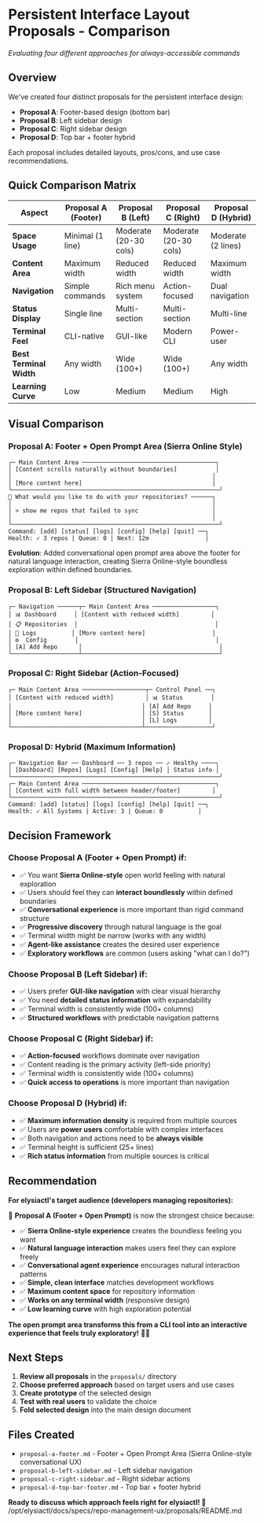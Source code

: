 # **Persistent Interface Layout Proposals - Comparison**
*Evaluating four different approaches for always-accessible commands*

## **Overview**

We've created four distinct proposals for the persistent interface design:

- **Proposal A**: Footer-based design (bottom bar)
- **Proposal B**: Left sidebar design
- **Proposal C**: Right sidebar design
- **Proposal D**: Top bar + footer hybrid

Each proposal includes detailed layouts, pros/cons, and use case recommendations.

## **Quick Comparison Matrix**

| Aspect | Proposal A (Footer) | Proposal B (Left) | Proposal C (Right) | Proposal D (Hybrid) |
|--------|-------------------|------------------|-------------------|-------------------|
| **Space Usage** | Minimal (1 line) | Moderate (20-30 cols) | Moderate (20-30 cols) | Moderate (2 lines) |
| **Content Area** | Maximum width | Reduced width | Reduced width | Maximum width |
| **Navigation** | Simple commands | Rich menu system | Action-focused | Dual navigation |
| **Status Display** | Single line | Multi-section | Multi-section | Multi-line |
| **Terminal Feel** | CLI-native | GUI-like | Modern CLI | Power-user |
| **Best Terminal Width** | Any width | Wide (100+) | Wide (100+) | Any width |
| **Learning Curve** | Low | Medium | Medium | High |

## **Visual Comparison**

### **Proposal A: Footer + Open Prompt Area (Sierra Online Style)**
```
┌─ Main Content Area ──────────────────────────────────────┐
│ [Content scrolls naturally without boundaries]           │
│                                                         │
│ [More content here]                                     │
└───────────────────────────────────────────────────────────┘
💬 What would you like to do with your repositories? ──────┐
│                                                         │
│ > show me repos that failed to sync                     │
│                                                         │
└───────────────────────────────────────────────────────────┘
Command: [add] [status] [logs] [config] [help] [quit] ──┐
Health: ✓ 3 repos | Queue: 0 | Next: 12m                │
```

**Evolution**: Added conversational open prompt area above the footer for natural language interaction, creating Sierra Online-style boundless exploration within defined boundaries.

### **Proposal B: Left Sidebar (Structured Navigation)**
```
┌─ Navigation ──────┬─ Main Content Area ──────────────────┐
│ 📊 Dashboard     │ [Content with reduced width]         │
│ 📋 Repositories  │                                       │
│ 📜 Logs          │ [More content here]                   │
│ ⚙️  Config        │                                       │
│ [A] Add Repo      │                                       │
└───────────────────┴───────────────────────────────────────┘
```

### **Proposal C: Right Sidebar (Action-Focused)**
```
┌─ Main Content Area ──────────────────┬─ Control Panel ──┐
│ [Content with reduced width]         │ 📊 Status        │
│                                     │ [A] Add Repo     │
│ [More content here]                 │ [S] Status       │
│                                     │ [L] Logs         │
└─────────────────────────────────────┴───────────────────┘
```

### **Proposal D: Hybrid (Maximum Information)**
```
┌─ Navigation Bar ── Dashboard ── 3 repos ── ✓ Healthy ────┐
│ [Dashboard] [Repos] [Logs] [Config] [Help] │ Status info │
└───────────────────────────────────────────────────────────┘
┌─ Main Content Area ──────────────────────────────────────┐
│ [Content with full width between header/footer]         │
└───────────────────────────────────────────────────────────┘
Command: [add] [status] [logs] [config] [help] [quit] ──┐
Health: ✓ All Systems | Active: 3 | Queue: 0          │
```

## **Decision Framework**

### **Choose Proposal A (Footer + Open Prompt) if:**
- ✅ You want **Sierra Online-style** open world feeling with natural exploration
- ✅ Users should feel they can **interact boundlessly** within defined boundaries
- ✅ **Conversational experience** is more important than rigid command structure
- ✅ **Progressive discovery** through natural language is the goal
- ✅ Terminal width might be narrow (works with any width)
- ✅ **Agent-like assistance** creates the desired user experience
- ✅ **Exploratory workflows** are common (users asking "what can I do?")

### **Choose Proposal B (Left Sidebar) if:**
- ✅ Users prefer **GUI-like navigation** with clear visual hierarchy
- ✅ You need **detailed status information** with expandability
- ✅ Terminal width is consistently wide (100+ columns)
- ✅ **Structured workflows** with predictable navigation patterns

### **Choose Proposal C (Right Sidebar) if:**
- ✅ **Action-focused** workflows dominate over navigation
- ✅ Content reading is the primary activity (left-side priority)
- ✅ Terminal width is consistently wide (100+ columns)
- ✅ **Quick access to operations** is more important than navigation

### **Choose Proposal D (Hybrid) if:**
- ✅ **Maximum information density** is required from multiple sources
- ✅ Users are **power users** comfortable with complex interfaces
- ✅ Both navigation and actions need to be **always visible**
- ✅ Terminal height is sufficient (25+ lines)
- ✅ **Rich status information** from multiple sources is critical

## **Recommendation**

**For elysiactl's target audience (developers managing repositories):**

🎯 **Proposal A (Footer + Open Prompt)** is now the strongest choice because:
- ✅ **Sierra Online-style experience** creates the boundless feeling you want
- ✅ **Natural language interaction** makes users feel they can explore freely
- ✅ **Conversational agent experience** encourages natural interaction patterns
- ✅ **Simple, clean interface** matches development workflows
- ✅ **Maximum content space** for repository information
- ✅ **Works on any terminal width** (responsive design)
- ✅ **Low learning curve** with high exploration potential

**The open prompt area transforms this from a CLI tool into an interactive experience that feels truly exploratory!** 🚀✨

## **Next Steps**

1. **Review all proposals** in the `proposals/` directory
2. **Choose preferred approach** based on target users and use cases
3. **Create prototype** of the selected design
4. **Test with real users** to validate the choice
5. **Fold selected design** into the main design document

## **Files Created**
- `proposal-a-footer.md` - Footer + Open Prompt Area (Sierra Online-style conversational UX)
- `proposal-b-left-sidebar.md` - Left sidebar navigation
- `proposal-c-right-sidebar.md` - Right sidebar actions
- `proposal-d-top-bar-footer.md` - Top bar + footer hybrid

**Ready to discuss which approach feels right for elysiactl! 🚀**</content>
<parameter name="file_path">/opt/elysiactl/docs/specs/repo-management-ux/proposals/README.md